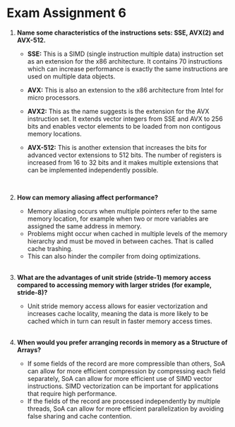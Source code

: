 # Exam Assignment 6

1. **Name some characteristics of the instructions sets: SSE, AVX(2) and AVX-512.**

    * **SSE:** This is a SIMD (single instruction multiple data) instruction set as an extension for the x86 architecture. It contains 70 instructions which can increase performance is exactly the same instructions are used on multiple data objects.

    * **AVX:** This is also an extension to the x86 architecture from Intel for micro processors. 

    * **AVX2:** This as the name suggests is the extension for the AVX instruction set. It extends vector integers from SSE and AVX to 256 bits and enables vector elements to be loaded from non contigous memory locations.

    * **AVX-512:** This is another extension that increases the bits for advanced vector extensions to 512 bits. The number of registers is increased from 16 to 32 bits and it makes multiple extensions that can be implemented independently possible.

    <br>

2. **How can memory aliasing affect performance?**

    * Memory aliasing occurs when multiple pointers refer to the same memory location, for example when two or more variables are assigned the same address in memory. 
    * Problems might occur when cached in multiple levels of the memory hierarchy and must be moved in between caches. That is called cache trashing. 
    * This can also hinder the compiler from doing optimizations.
    <br>

3. **What are the advantages of unit stride (stride-1) memory access compared to accessing memory with larger strides (for example, stride-8)?**

    * Unit stride memory access allows for easier vectorization and increases cache locality, meaning the data is more likely to be cached which in turn can result in faster memory access times. 
    <br>

4. **When would you prefer arranging records in memory as a Structure of Arrays?**

    * If some fields of the record are more compressible than others, SoA can allow for more efficient compression by compressing each field separately, SoA can allow for more efficient use of SIMD vector instructions. SIMD vectorization can be important for applications that require high performance.
    * If the fields of the record are processed independently by multiple threads, SoA can allow for more efficient parallelization by avoiding false sharing and cache contention.
    